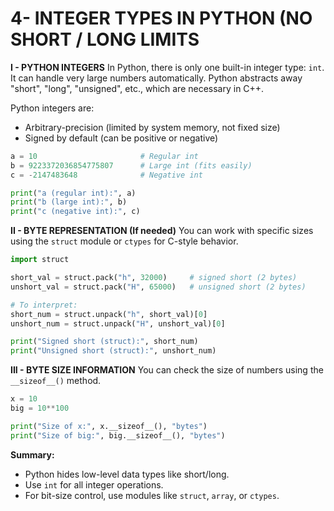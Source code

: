 # 4- INTEGER TYPES IN PYTHON (NO SHORT / LONG LIMITS

**I - PYTHON INTEGERS**
In Python, there is only one built-in integer type: `int`. It can handle very large numbers automatically. Python abstracts away "short", "long", "unsigned", etc., which are necessary in C++.

Python integers are:

- Arbitrary-precision (limited by system memory, not fixed size)
- Signed by default (can be positive or negative)

```python
a = 10                       # Regular int
b = 9223372036854775807      # Large int (fits easily)
c = -2147483648              # Negative int

print("a (regular int):", a)
print("b (large int):", b)
print("c (negative int):", c)

```

**II - BYTE REPRESENTATION (If needed)**
You can work with specific sizes using the `struct` module or `ctypes` for C-style behavior.

```python
import struct

short_val = struct.pack("h", 32000)     # signed short (2 bytes)
unshort_val = struct.pack("H", 65000)   # unsigned short (2 bytes)

# To interpret:
short_num = struct.unpack("h", short_val)[0]
unshort_num = struct.unpack("H", unshort_val)[0]

print("Signed short (struct):", short_num)
print("Unsigned short (struct):", unshort_num)

```

**III - BYTE SIZE INFORMATION**
You can check the size of numbers using the `__sizeof__()` method.

```python
x = 10
big = 10**100

print("Size of x:", x.__sizeof__(), "bytes")
print("Size of big:", big.__sizeof__(), "bytes")

```

**Summary:**

- Python hides low-level data types like short/long.
- Use `int` for all integer operations.
- For bit-size control, use modules like `struct`, `array`, or `ctypes`.
